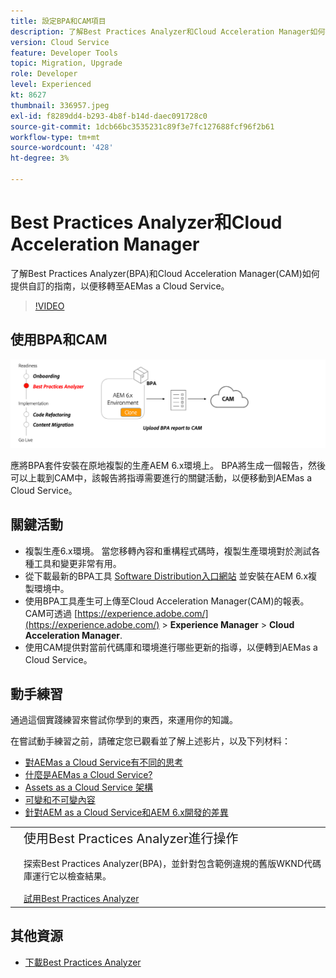 ```yaml
---
title: 設定BPA和CAM項目
description: 了解Best Practices Analyzer和Cloud Acceleration Manager如何提供自訂指南，以便移轉至AEMas a Cloud Service。
version: Cloud Service
feature: Developer Tools
topic: Migration, Upgrade
role: Developer
level: Experienced
kt: 8627
thumbnail: 336957.jpeg
exl-id: f8289dd4-b293-4b8f-b14d-daec091728c0
source-git-commit: 1dcb66bc3535231c89f3e7fc127688fcf96f2b61
workflow-type: tm+mt
source-wordcount: '428'
ht-degree: 3%

---
```


# Best Practices Analyzer和Cloud Acceleration Manager

了解Best Practices Analyzer(BPA)和Cloud Acceleration Manager(CAM)如何提供自訂的指南，以便移轉至AEMas a Cloud Service。 

>[!VIDEO](https://video.tv.adobe.com/v/336957/?quality=12&learn=on)

## 使用BPA和CAM

![BPA和CAM高級圖](assets/bpa-cam-diagram.png)

應將BPA套件安裝在原地複製的生產AEM 6.x環境上。 BPA將生成一個報告，然後可以上載到CAM中，該報告將指導需要進行的關鍵活動，以便移動到AEMas a Cloud Service。

## 關鍵活動

+ 複製生產6.x環境。 當您移轉內容和重構程式碼時，複製生產環境對於測試各種工具和變更非常有用。
+ 從下載最新的BPA工具 [Software Distribution入口網站](https://experience.adobe.com/#/downloads/content/software-distribution/en/aemcloud.html) 並安裝在AEM 6.x複製環境中。
+ 使用BPA工具產生可上傳至Cloud Acceleration Manager(CAM)的報表。 CAM可透過 [https://experience.adobe.com/](https://experience.adobe.com/) > **Experience Manager** > **Cloud Acceleration Manager**.
+ 使用CAM提供對當前代碼庫和環境進行哪些更新的指導，以便轉到AEMas a Cloud Service。

## 動手練習

通過這個實踐練習來嘗試你學到的東西，來運用你的知識。

在嘗試動手練習之前，請確定您已觀看並了解上述影片，以及下列材料：

+ [對AEMas a Cloud Service有不同的思考](./introduction.md)
+ [什麼是AEMas a Cloud Service?](https://experienceleague.adobe.com/docs/experience-manager-learn/cloud-service/introduction/what-is-aem-as-a-cloud-service.html?lang=en)
+ [Assets as a Cloud Service 架構](https://experienceleague.adobe.com/docs/experience-manager-learn/cloud-service/introduction/architecture.html?lang=en)
+ [可變和不可變內容](https://experienceleague.adobe.com/docs/experience-manager-learn/cloud-service/developing/basics/mutable-immutable.html?lang=en)
+ [針對AEM as a Cloud Service和AEM 6.x開發的差異](https://experienceleague.adobe.com/docs/experience-manager-cloud-service/implementing/developing/development-guidelines.html#developing)

<table style="border-width:0">
    <tr>
        <td style="width:150px">
            <a  rel="noreferrer"
                target="_blank"
                href="https://github.com/adobe/aem-cloud-engineering-video-series-exercises/tree/session1-differently#bootcamp---session-1-introduction-and-thinking-differently"><img alt="實作練習GitHub存放庫" src="./assets/github.png"/>
            </a>        
        </td>
        <td style="width:100%;margin-bottom:1rem;">
            <div style="font-size:1.25rem;font-weight:400;">使用Best Practices Analyzer進行操作</div>
            <p style="margin:1rem 0">
                探索Best Practices Analyzer(BPA)，並針對包含範例違規的舊版WKND代碼庫運行它以檢查結果。
            </p>
            <a  rel="noreferrer"
                target="_blank"
                href="https://github.com/adobe/aem-cloud-engineering-video-series-exercises/tree/session1-differently#bootcamp---session-1-introduction-and-thinking-differently" class="spectrum-Button spectrum-Button--primary spectrum-Button--sizeM">
                <span class="spectrum-Button-label has-no-wrap has-text-weight-bold">試用Best Practices Analyzer</span>
            </a>
        </td>
    </tr>
</table>


## 其他資源

+ [下載Best Practices Analyzer](https://experience.adobe.com/#/downloads/content/software-distribution/en/aemcloud.html?fulltext=Best*+Practices*+Analyzer*&amp;orderby=%40jcr%3Acontent%2Fjcr%3AlastModified&amp;orderby.sort=desc&amp;layout=list&amp;p.offset=0&amp;p.limit=1)